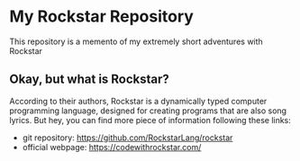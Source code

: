 # My Rockstar Repository
This repository is a memento of my extremely short adventures with Rockstar

## Okay, but what is Rockstar?
According to their authors, Rockstar is a dynamically typed computer programming language, designed for creating programs that are also song lyrics. But hey, you can find more piece of information following these links:
* git repository: https://github.com/RockstarLang/rockstar
* official webpage: https://codewithrockstar.com/

